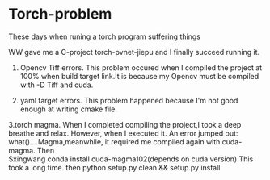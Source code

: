 # Torch-problem
These days when runing a torch program suffering things

WW gave me a C-project torch-pvnet-jiepu and I finally succeed running it.

1. Opencv Tiff errors. 
This problem occured when I compiled the project at 100% when build target link.It is because my Opencv must be compiled with -D Tiff and cuda.

2. yaml target errors. 
This problem happened because I'm not good enough at writing cmake file.

3.torch magma.
When I completed compiling the project,I took a deep breathe and relax. However, when I executed it. An error jumped out: what()....Magma,meanwhile,
it required me compiled again with cuda-magma.
Then  
$xingwang conda install cuda-magma102(depends on cuda version)
This took a long time.
 then python setup.py clean && setup.py install
